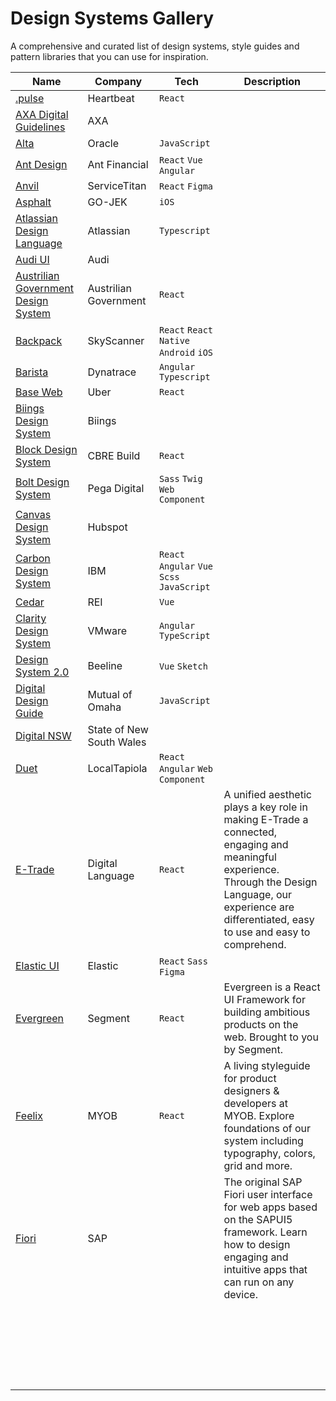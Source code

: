# Design Systems Gallery
A comprehensive and curated list of design systems, style guides and pattern libraries that you can use for inspiration.

| Name | Company | Tech | Description |
| ---- | ------- | -------- | ----- |
| [.pulse](https://pulse.heartbeat.ua/) | Heartbeat | `React` |  |
| [AXA Digital Guidelines](https://design.axa.com/) | AXA |  |  |
| [Alta](https://www.oracle.com/webfolder/ux/middleware/alta/index.html) | Oracle | `JavaScript` |  |
| [Ant Design](https://ant.design/) | Ant Financial | `React` `Vue` `Angular` |  |
| [Anvil](https://anvil.servicetitan.com/) | ServiceTitan | `React` `Figma` |  |
| [Asphalt](https://asphalt.gojek.io/) | GO-JEK | `iOS` |  |
| [Atlassian Design Language](https://atlassian.design/) | Atlassian | `Typescript` |  |
| [Audi UI](https://www.audi.com/ci/en/guides/user-interface/introduction.html) | Audi |  |  |
| [Austrilian Government Design System](https://designsystem.gov.au/) | Austrilian Government | `React` |  |
| [Backpack](https://backpack.github.io/) | SkyScanner | `React` `React Native` `Android` `iOS` |  |
| [Barista](https://barista.dynatrace.com/) | Dynatrace | `Angular` `Typescript` |  |
| [Base Web](https://baseweb.design/) | Uber | `React` |  |
| [Biings Design System](https://biings.design/#/)| Biings |  |  |
| [Block Design System](https://blocks.cbrebuild.com/) | CBRE Build | `React` |  |
| [Bolt Design System](https://boltdesignsystem.com/) | Pega Digital | `Sass` `Twig` `Web Component` |  |
| [Canvas Design System](https://canvas.hubspot.com/) | Hubspot |  |  |
| [Carbon Design System](https://www.carbondesignsystem.com/) | IBM | `React` `Angular` `Vue` `Scss` `JavaScript` |  |
| [Cedar](https://rei.github.io/rei-cedar-docs/) | REI | `Vue` |  |
| [Clarity Design System](https://clarity.design/) | VMware | `Angular` `TypeScript` |  |
| [Design System 2.0](http://beelinedesignsystem.com/) | Beeline | `Vue` `Sketch` |  |
| [Digital Design Guide](http://design.mutualofomaha.com/digital/) | Mutual of Omaha | `JavaScript` |  |
| [Digital NSW](https://www.digital.nsw.gov.au/digital-design-system) | State of New South Wales |  |  |
| [Duet](https://www.duetds.com/) | LocalTapiola | `React` `Angular` `Web Component` |  |
| [E-Trade](https://etrade.design/) | Digital Language | `React` | A unified aesthetic plays a key role in making E-Trade a connected, engaging and meaningful experience. Through the Design Language, our experience are differentiated, easy to use and easy to comprehend. |
| [Elastic UI](https://elastic.github.io/eui/#/) | Elastic | `React` `Sass` `Figma` |  |
| [Evergreen](https://evergreen.segment.com/) | Segment | `React` | Evergreen is a React UI Framework for building ambitious products on the web. Brought to you by Segment. |
| [Feelix](https://feelix.myob.com/) | MYOB | `React` | A living styleguide for product designers & developers at MYOB. Explore foundations of our system including typography, colors, grid and more. |
| [Fiori](https://experience.sap.com/fiori-design-web/) | SAP |  | The original SAP Fiori user interface for web apps based on the SAPUI5 framework. Learn how to design engaging and intuitive apps that can run on any device. |
| []() |  |  |  |
| []() |  |  |  |
| []() |  |  |  |
| []() |  |  |  |
| []() |  |  |  |
| []() |  |  |  |
| []() |  |  |  |
| []() |  |  |  |
| []() |  |  |  |
| []() |  |  |  |
| []() |  |  |  |
| []() |  |  |  |
| []() |  |  |  |
| []() |  |  |  |
| []() |  |  |  |
| []() |  |  |  |
| []() |  |  |  |
| []() |  |  |  |
| []() |  |  |  |
| []() |  |  |  |
| []() |  |  |  |
| []() |  |  |  |
| []() |  |  |  |
